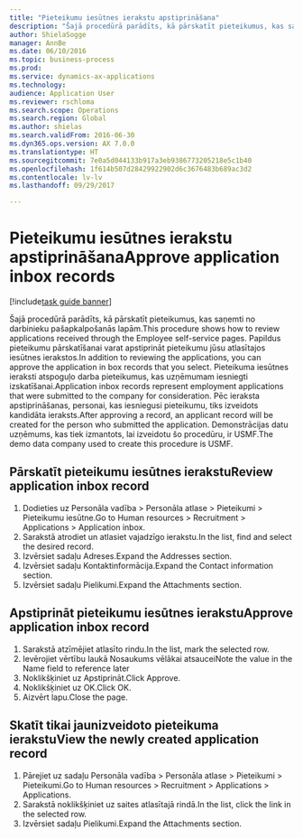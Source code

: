 ```yaml
--- 
title: "Pieteikumu iesūtnes ierakstu apstiprināšana"
description: "Šajā procedūrā parādīts, kā pārskatīt pieteikumus, kas saņemti no darbinieku pašapkalpošanās lapām."
author: ShielaSogge
manager: AnnBe
ms.date: 06/10/2016
ms.topic: business-process
ms.prod: 
ms.service: dynamics-ax-applications
ms.technology: 
audience: Application User
ms.reviewer: rschloma
ms.search.scope: Operations
ms.search.region: Global
ms.author: shielas
ms.search.validFrom: 2016-06-30
ms.dyn365.ops.version: AX 7.0.0
ms.translationtype: HT
ms.sourcegitcommit: 7e0a5d044133b917a3eb9386773205218e5c1b40
ms.openlocfilehash: 1f614b507d28429922902d6c3676483b689ac3d2
ms.contentlocale: lv-lv
ms.lasthandoff: 09/29/2017

---
```

# <a name="approve-application-inbox-records"></a><span data-ttu-id="9c645-103">Pieteikumu iesūtnes ierakstu apstiprināšana</span><span class="sxs-lookup"><span data-stu-id="9c645-103">Approve application inbox records</span></span>

[!include[task guide banner](../../includes/task-guide-banner.md)]

<span data-ttu-id="9c645-104">Šajā procedūrā parādīts, kā pārskatīt pieteikumus, kas saņemti no darbinieku pašapkalpošanās lapām.</span><span class="sxs-lookup"><span data-stu-id="9c645-104">This procedure shows how to review applications received through the Employee self-service pages.</span></span> <span data-ttu-id="9c645-105">Papildus pieteikumu pārskatīšanai varat apstiprināt pieteikumu jūsu atlasītajos iesūtnes ierakstos.</span><span class="sxs-lookup"><span data-stu-id="9c645-105">In addition to reviewing the applications, you can approve the application in box records that you select.</span></span> <span data-ttu-id="9c645-106">Pieteikuma iesūtnes ieraksti atspoguļo darba pieteikumus, kas uzņēmumam iesniegti izskatīšanai.</span><span class="sxs-lookup"><span data-stu-id="9c645-106">Application inbox records represent employment applications that were submitted to the company for consideration.</span></span> <span data-ttu-id="9c645-107">Pēc ieraksta apstiprināšanas, personai, kas iesniegusi pieteikumu, tiks izveidots kandidāta ieraksts.</span><span class="sxs-lookup"><span data-stu-id="9c645-107">After approving a record, an applicant record will be created for the person who submitted the application.</span></span> <span data-ttu-id="9c645-108">Demonstrācijas datu uzņēmums, kas tiek izmantots, lai izveidotu šo procedūru, ir USMF.</span><span class="sxs-lookup"><span data-stu-id="9c645-108">The demo data company used to create this procedure is USMF.</span></span>


## <a name="review-application-inbox-record"></a><span data-ttu-id="9c645-109">Pārskatīt pieteikumu iesūtnes ierakstu</span><span class="sxs-lookup"><span data-stu-id="9c645-109">Review application inbox record</span></span>
1. <span data-ttu-id="9c645-110">Dodieties uz Personāla vadība > Personāla atlase > Pieteikumi > Pieteikumu iesūtne.</span><span class="sxs-lookup"><span data-stu-id="9c645-110">Go to Human resources > Recruitment > Applications > Application inbox.</span></span>
2. <span data-ttu-id="9c645-111">Sarakstā atrodiet un atlasiet vajadzīgo ierakstu.</span><span class="sxs-lookup"><span data-stu-id="9c645-111">In the list, find and select the desired record.</span></span>
3. <span data-ttu-id="9c645-112">Izvērsiet sadaļu Adreses.</span><span class="sxs-lookup"><span data-stu-id="9c645-112">Expand the Addresses section.</span></span>
4. <span data-ttu-id="9c645-113">Izvērsiet sadaļu Kontaktinformācija.</span><span class="sxs-lookup"><span data-stu-id="9c645-113">Expand the Contact information section.</span></span>
5. <span data-ttu-id="9c645-114">Izvērsiet sadaļu Pielikumi.</span><span class="sxs-lookup"><span data-stu-id="9c645-114">Expand the Attachments section.</span></span>

## <a name="approve-application-inbox-record"></a><span data-ttu-id="9c645-115">Apstiprināt pieteikumu iesūtnes ierakstu</span><span class="sxs-lookup"><span data-stu-id="9c645-115">Approve application inbox record</span></span>
1. <span data-ttu-id="9c645-116">Sarakstā atzīmējiet atlasīto rindu.</span><span class="sxs-lookup"><span data-stu-id="9c645-116">In the list, mark the selected row.</span></span>
2. <span data-ttu-id="9c645-117">Ievērojiet vērtību laukā Nosaukums vēlākai atsaucei</span><span class="sxs-lookup"><span data-stu-id="9c645-117">Note the value in the Name field to reference later</span></span>
3. <span data-ttu-id="9c645-118">Noklikšķiniet uz Apstiprināt.</span><span class="sxs-lookup"><span data-stu-id="9c645-118">Click Approve.</span></span>
4. <span data-ttu-id="9c645-119">Noklikšķiniet uz OK.</span><span class="sxs-lookup"><span data-stu-id="9c645-119">Click OK.</span></span>
5. <span data-ttu-id="9c645-120">Aizvērt lapu.</span><span class="sxs-lookup"><span data-stu-id="9c645-120">Close the page.</span></span>

## <a name="view-the-newly-created-application-record"></a><span data-ttu-id="9c645-121">Skatīt tikai jaunizveidoto pieteikuma ierakstu</span><span class="sxs-lookup"><span data-stu-id="9c645-121">View the newly created application record</span></span>
1. <span data-ttu-id="9c645-122">Pārejiet uz sadaļu Personāla vadība > Personāla atlase > Pieteikumi > Pieteikumi.</span><span class="sxs-lookup"><span data-stu-id="9c645-122">Go to Human resources > Recruitment > Applications > Applications.</span></span>
2. <span data-ttu-id="9c645-123">Sarakstā noklikšķiniet uz saites atlasītajā rindā.</span><span class="sxs-lookup"><span data-stu-id="9c645-123">In the list, click the link in the selected row.</span></span>
3. <span data-ttu-id="9c645-124">Izvērsiet sadaļu Pielikumi.</span><span class="sxs-lookup"><span data-stu-id="9c645-124">Expand the Attachments section.</span></span>


